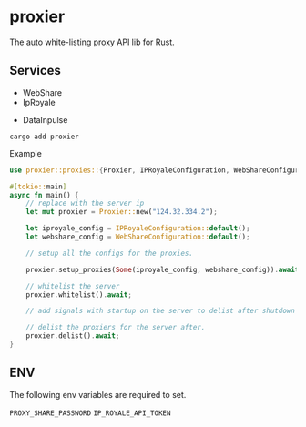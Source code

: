# proxier

The auto white-listing proxy API lib for Rust.

## Services

* WebShare
* IpRoyale
- DataInpulse

`cargo add proxier`

Example

```rust
use proxier::proxies::{Proxier, IPRoyaleConfiguration, WebShareConfiguration};

#[tokio::main]
async fn main() {
    // replace with the server ip
    let mut proxier = Proxier::new("124.32.334.2");

    let iproyale_config = IPRoyaleConfiguration::default();
    let webshare_config = WebShareConfiguration::default();

    // setup all the configs for the proxies.

    proxier.setup_proxies(Some(iproyale_config, webshare_config)).await;

    // whitelist the server
    proxier.whitelist().await;

    // add signals with startup on the server to delist after shutdown using tokio::select etc.

    // delist the proxiers for the server after.
    proxier.delist().await;
}
```

## ENV

The following env variables are required to set.

`PROXY_SHARE_PASSWORD`
`IP_ROYALE_API_TOKEN`